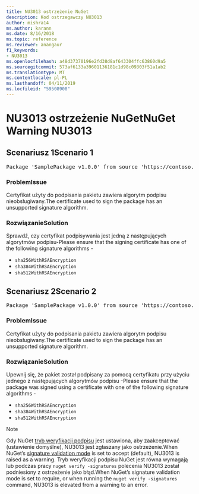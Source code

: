 ```yaml
---
title: NU3013 ostrzeżenie NuGet
description: Kod ostrzegawczy NU3013
author: mishra14
ms.author: karann
ms.date: 8/16/2018
ms.topic: reference
ms.reviewer: anangaur
f1_keywords:
- NU3013
ms.openlocfilehash: a48d37370196e2fd38d8af643304ffc63860d9a5
ms.sourcegitcommit: 573af6133a39601136181c1d98c09303f51a1ab2
ms.translationtype: MT
ms.contentlocale: pl-PL
ms.lasthandoff: 04/11/2019
ms.locfileid: "59508908"
---
```

# <a name="nuget-warning-nu3013"></a><span data-ttu-id="11fb0-103">NU3013 ostrzeżenie NuGet</span><span class="sxs-lookup"><span data-stu-id="11fb0-103">NuGet Warning NU3013</span></span>

## <a name="scenario-1"></a><span data-ttu-id="11fb0-104">Scenariusz 1</span><span class="sxs-lookup"><span data-stu-id="11fb0-104">Scenario 1</span></span>

<pre>Package 'SamplePackage v1.0.0' from source 'https://contoso.com/index.json': The signing certificate has an unsupported signature algorithm.</pre>

### <a name="issue"></a><span data-ttu-id="11fb0-105">Problem</span><span class="sxs-lookup"><span data-stu-id="11fb0-105">Issue</span></span>

<span data-ttu-id="11fb0-106">Certyfikat użyty do podpisania pakietu zawiera algorytm podpisu nieobsługiwany.</span><span class="sxs-lookup"><span data-stu-id="11fb0-106">The certificate used to sign the package has an unsupported signature algorithm.</span></span>


### <a name="solution"></a><span data-ttu-id="11fb0-107">Rozwiązanie</span><span class="sxs-lookup"><span data-stu-id="11fb0-107">Solution</span></span>

<span data-ttu-id="11fb0-108">Sprawdź, czy certyfikat podpisywania jest jedną z następujących algorytmów podpisu-</span><span class="sxs-lookup"><span data-stu-id="11fb0-108">Please ensure that the signing certificate has one of the following signature algorithms -</span></span> 
* `sha256WithRSAEncryption`
* `sha384WithRSAEncryption`
* `sha512WithRSAEncryption`



## <a name="scenario-2"></a><span data-ttu-id="11fb0-109">Scenariusz 2</span><span class="sxs-lookup"><span data-stu-id="11fb0-109">Scenario 2</span></span>

<pre>Package 'SamplePackage v1.0.0' from source 'https://contoso.com/index.json': The primary signature's certificate has an unsupported signature algorithm.</pre>

### <a name="issue"></a><span data-ttu-id="11fb0-110">Problem</span><span class="sxs-lookup"><span data-stu-id="11fb0-110">Issue</span></span>

<span data-ttu-id="11fb0-111">Certyfikat użyty do podpisania pakietu zawiera algorytm podpisu nieobsługiwany.</span><span class="sxs-lookup"><span data-stu-id="11fb0-111">The certificate used to sign the package has an unsupported signature algorithm.</span></span>


### <a name="solution"></a><span data-ttu-id="11fb0-112">Rozwiązanie</span><span class="sxs-lookup"><span data-stu-id="11fb0-112">Solution</span></span>

<span data-ttu-id="11fb0-113">Upewnij się, że pakiet został podpisany za pomocą certyfikatu przy użyciu jednego z następujących algorytmów podpisu -</span><span class="sxs-lookup"><span data-stu-id="11fb0-113">Please ensure that the package was signed using a certificate with one of the following signature algorithms -</span></span> 
* `sha256WithRSAEncryption`
* `sha384WithRSAEncryption`
* `sha512WithRSAEncryption`


> [!Note]
> <span data-ttu-id="11fb0-114">Gdy NuGet [tryb weryfikacji podpisu](https://docs.microsoft.com/en-us/nuget/consume-packages/installing-signed-packages#configure-package-signature-requirements) jest ustawiona, aby zaakceptować (ustawienie domyślne), NU3013 jest zgłaszany jako ostrzeżenie.</span><span class="sxs-lookup"><span data-stu-id="11fb0-114">When NuGet’s [signature validation mode](https://docs.microsoft.com/en-us/nuget/consume-packages/installing-signed-packages#configure-package-signature-requirements) is set to accept (default), NU3013 is raised as a warning.</span></span> <span data-ttu-id="11fb0-115">Tryb weryfikacji podpisu NuGet jest równa wymagają lub podczas pracy `nuget verify -signatures` polecenia NU3013 został podniesiony z ostrzeżenie jako błąd.</span><span class="sxs-lookup"><span data-stu-id="11fb0-115">When NuGet’s signature validation mode is set to require, or when running the `nuget verify -signatures` command, NU3013 is elevated from a warning to an error.</span></span> 

